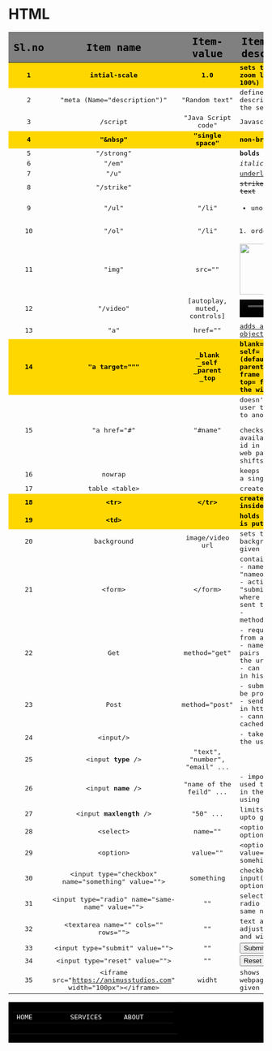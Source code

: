 # HTML

<div class="html-table">

| Sl.no | Item name | Item-value | Item-description |
|:--:|:--:|:--:|:--|
| 1 | intial-scale | 1.0 | sets the default zoom level (1 -> 100%) |
| 2 | "meta (Name="description")" | "Random text" | defines description for the search engine |
| 3 | /script | "Java Script code" | Javascript code |
| 4 | "&nbsp" | "single space" | non-breaking-space |
| 5 | "/strong" | | <strong id="here-here">bolds the text</strong> |
| 6 | "/em" | | <em>italic text</em> |
| 7 | "/u" | | <u>underlined text</u> |
| 8 | "/strike" | | <strike>strike through text</strike> |
| 9 | "/ul" | "/li" | <ul><li>unordered-list</li><ul> |
| 10 | "/ol" | "/li" | <ol><li>ordered-list</li><ol> |
| 11 | "img" | src="" | <img src="https://cdn.newsapi.com.au/image/v1/6ca36c5256b97133b87bb3635de8930b" height=100px;> |
| 12 | "/video" | [autoplay, muted, controls] |     <video width="50%" controls><source src="assets/stop_jeans.mp4" type="video/mp4"></video>|
| 13 | "a" | href="" | <a href="#here-here">adds a url to the object</a>|
| 14 | "a target="""| _blank<br> _self<br> _parent<br> _top | blank= new tab<br> self= same area (default)<br> parent= parent frame<br> top= full body of the window|
| 15 | "a href="#" | "#name" | doesn't let the user to redirect to another webpage <br><br>checks if name is available in any id in the current web page and shifts to that|
| 16 | nowrap |  | keeps the text in a single line |
| 17 | table \<table\>|| creates a table|
| 18 | \<tr\> | \<\/tr\>| creates a new row inside the table |
| 19 | \<td\> | | holds data, which is put inside \<tr\> |
| 20 | background | image/video url | sets the background for the given item |
| 21 | \<form\> | \<\/form\> | contains the form <br> - name = "nameofform" <br> - action = "submit.php" (url where the info is sent to) <br> - method="post/get" |
| 22 | Get | method="get" | - requests method from a resource <br> - name& value pairs are sent in the url string <br> - can be cached/ in history |
| 23 | Post | method="post" | - submits data to be processed <br> - sends name/value in http body <br> - cannot be cached/ in history |
| 24 | \<input\/\> | | - takes input from the user |
| 25 | \<input **type** \/\> | "text", "number", "email" ... | |
| 26 | \<input **name** \/\> | "name of the feild" ... | - important as is used to identify in the script using the name |
| 27 | \<input **maxlength** \/\> | "50" ... | limits the input upto given value |
| 28 | \<select> | name="" | \<option> Drop down options |
| 29 | \<option> | value="" | \<option value="something"> somehing </option>|
| 30 | \<input type="checkbox" name="something" value=""> | something | checkbox input(multiple options) |
| 31 | \<input type="radio" name="same-name" value=""> | "" | select one of the radio buttons with same name |
| 32 | \<textarea name="" cols="" rows="">| "" | text area with adjustable height and width |
| 33 | \<input type="submit" value="">| "" |<input type="submit" value="Submit">|
| 34 | \<input type="reset" value="">| "" |<input type="reset" value="Reset">|
| 35 | \<iframe src="https://animusstudios.com" width="100px">\</iframe>| widht | shows anther webpage inside the given dimensions |
 

</div>

<div class="header">
    <table width="100%" height="80px" border="0" bgcolor="#000000">
        <tr>
        <td align="left" border="0">
            <table width="500px" align="center">
                <td width="90px" border="0"><font face="monospace" color="white">HOME</font></td>
                <td width="90px" border="0"><font face="monospace" color="white">SERVICES</font></td>
                <td width="90px" border="0"><font face="monospace" color="white">ABOUT</font></td>
            </table>
        </td>
        </tr>
    </table>
</div>






















<style>
    .html-table {
        font-family : Monospace;
        }
    .html-table th{
        background : gray;
        font-size: 20px;
        color: black;
        
    }
    .html-table tr:nth-child(1) {background: gold; color:black; font-weight:600;}
    .html-table tr:nth-child(4) {background: gold; color:black; font-weight:600;}
    .html-table tr:nth-child(14) {background: gold; color:black; font-weight:600;}
    .html-table tr:nth-child(18) {background: gold; color:black; font-weight:600;}
    .html-table tr:nth-child(19) {background: gold; color:black; font-weight:600;}
    *{
        scroll-behaviour: auto;
    }
</style>
